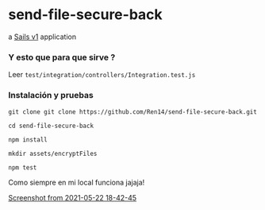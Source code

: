 # send-file-secure-back

a [Sails v1](https://sailsjs.com) application

### Y esto que para que sirve ?

Leer `test/integration/controllers/Integration.test.js`

### Instalación y pruebas

```
git clone git clone https://github.com/Ren14/send-file-secure-back.git

cd send-file-secure-back

npm install

mkdir assets/encryptFiles

npm test
```

Como siempre en mi local funciona jajaja!

[Screenshot from 2021-05-22 18-42-45](https://user-images.githubusercontent.com/3924497/119241539-92751080-bb2d-11eb-8080-7dde20ee6ffc.png)
